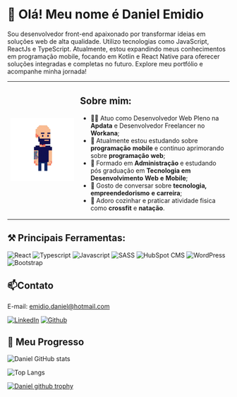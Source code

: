 # 👋 Olá! Meu nome é Daniel Emidio
Sou desenvolvedor front-end apaixonado por transformar ideias em soluções web de alta qualidade. Utilizo tecnologias como JavaScript, ReactJs e TypeScript. Atualmente, estou expandindo meus conhecimentos em programação mobile, focando em Kotlin e React Native para oferecer soluções integradas e completas no futuro. Explore meu portfólio e acompanhe minha jornada!

<table>
    <tr>
        <td>
            <img src="./image/avatar.png" alt="Avatar Daniel Emidio">
        </td>
        <td>
        <h2>Sobre mim:</h2> 
            <ul>
                <li>👨‍💻 Atuo como Desenvolvedor Web Pleno na <b>Apdata</b> e Desenvolvedor Freelancer no <b>Workana</b>;</li>
                <li>📱 Atualmente estou estudando sobre <b>programação mobile</b> e continuo aprimorando sobre <b>programação web</b>;</li>
                <li>📖 Formado em <b>Administração</b> e estudando pós graduação em <b>Tecnologia em Desenvolvimento Web e Mobile</b>;</li>
                <li>💬 Gosto de conversar sobre <b>tecnologia, empreendedorismo e carreira</b>;</li>
                <li>🍳 Adoro cozinhar e praticar atividade fisica como <b>crossfit</b> e <b>natação</b>.</li>
            </ul>
        </td>
    </tr>
</table>

## ⚒ Principais Ferramentas:

![React](https://img.shields.io/badge/React-20232A?style=for-the-badge&logo=react&logoColor=61DAFB)
![Typescript](https://img.shields.io/badge/TypeScript-007ACC?style=for-the-badge&logo=typescript&logoColor=white)
![Javascript](https://img.shields.io/badge/JavaScript-323330?style=for-the-badge&logo=javascript&logoColor=F7DF1E)
![SASS](https://img.shields.io/badge/Sass-CC6699.svg?style=for-the-badge&logo=Sass&logoColor=white)
![HubSpot CMS](https://img.shields.io/badge/HubSpot-FF7A59.svg?style=for-the-badge&logo=HubSpot&logoColor=white)
![WordPress](https://img.shields.io/badge/WordPress-21759B.svg?style=for-the-badge&logo=WordPress&logoColor=white)
![Bootstrap](https://img.shields.io/badge/Bootstrap-563D7C?style=for-the-badge&logo=bootstrap&logoColor=white)


## 📫Contato
E-mail: emidio.daniel@hotmail.com

[![LinkedIn](https://img.shields.io/badge/LinkedIn-0077B5?style=for-the-badge&logo=linkedin&logoColor=white)](https://www.linkedin.com/in/danielemidio1988/)
[![Github](https://img.shields.io/badge/GitHub-100000?style=for-the-badge&logo=github&logoColor=white)](https://github.com/DanielEmidio1988/DanielEmidio1988)

## 🚀 Meu Progresso

![Daniel GitHub stats](https://github-readme-stats.vercel.app/api?username=DanielEmidio1988&show_icons=true&theme=dracula)

![Top Langs](https://github-readme-stats.vercel.app/api/top-langs/?username=DanielEmidio1988&layout=compact)

[![Daniel github trophy](https://github-profile-trophy.vercel.app/?username=DanielEmidio1988&row=1)](https://github.com/DanielEmidio1988/github-profile-trophy)

